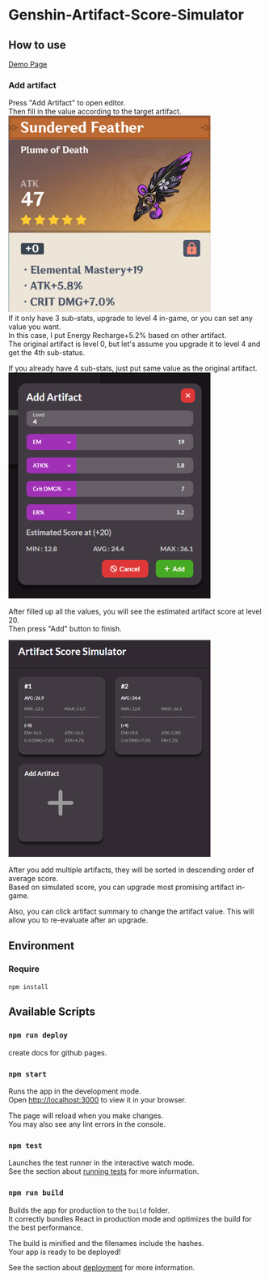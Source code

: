 # Genshin-Artifact-Score-Simulator
## How to use
[Demo Page](https://nekodigi.github.io/genshin-score-simulator/)
### Add artifact
Press "Add Artifact" to open editor.<br>
Then fill in the value according to the target artifact.  
<img src="resource/img/artifact_sample.png" alt="drawing" width="400"/>  
If it only have 3 sub-stats, upgrade to level 4 in-game, or you can set any value you want.  
In this case, I put Energy Recharge+5.2% based on other artifact.  
The original artifact is level 0, but let's assume you upgrade it to level 4 and get the 4th sub-status.

If you already have 4 sub-stats, just put same value as the original artifact.  
<img src="resource/img/editor_sample.png" alt="drawing" width="400"/> 

After filled up all the values, you will see the estimated artifact score at level 20.  
Then press "Add" button to finish.

<img src="resource/img/page_sample.png" alt="drawing" width="400"/> 

After you add multiple artifacts, they will be sorted in descending order of average score.  
Based on simulated score, you can upgrade most promising artifact in-game.  

Also, you can click artifact summary to change the artifact value. This will allow you to re-evaluate after an upgrade.

## Environment

### Require
`npm install`

## Available Scripts

### `npm run deploy`
create docs for github pages.

### `npm start`

Runs the app in the development mode.\
Open [http://localhost:3000](http://localhost:3000) to view it in your browser.

The page will reload when you make changes.\
You may also see any lint errors in the console.

### `npm test`

Launches the test runner in the interactive watch mode.\
See the section about [running tests](https://facebook.github.io/create-react-app/docs/running-tests) for more information.

### `npm run build`

Builds the app for production to the `build` folder.\
It correctly bundles React in production mode and optimizes the build for the best performance.

The build is minified and the filenames include the hashes.\
Your app is ready to be deployed!

See the section about [deployment](https://facebook.github.io/create-react-app/docs/deployment) for more information.
